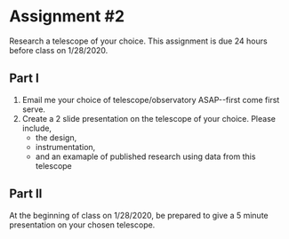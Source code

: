 # Assignment #2

Research a telescope of your choice. This assignment is due 24 hours before class on 1/28/2020. 

## Part I

1. Email me your choice of telescope/observatory ASAP--first come first serve.
2. Create a 2 slide presentation on the telescope of your choice.  Please include,
	- the design,
	- instrumentation,
	- and an examaple of published research using data from this telescope

## Part II

At the beginning of class on 1/28/2020, be prepared to give a 5 minute presentation on your chosen telescope.